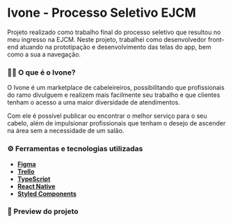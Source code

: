 # Ivone - Processo Seletivo EJCM
Projeto realizado como trabalho final do processo seletivo que resultou no meu ingresso na EJCM. Neste projeto, trabalhei como desenvolvedor front-end atuando na prototipação e desenvolvimento das telas do app, bem como a sua a navegação.

### 💇‍♀️ O que é o Ivone?
O Ivone é um marketplace de cabeleireiros, possibilitando que profissionais do ramo divulguem e realizem mais facilmente seu trabalho e que clientes tenham o acesso a uma maior diversidade de atendimentos.

Com ele é possível publicar ou encontrar o melhor serviço para o seu cabelo, além de impulsionar profissionais que tenham o desejo de ascender na área sem a necessidade de um salão.

### ⚙️ Ferramentas e tecnologias utilizadas
- <a href="https://www.figma.com/">**Figma**</a>
- <a href="https://www.trello.com/">**Trello**</a>
- <a href="https://www.typescriptlang.org/">**TypeScript**</a>
- <a href="https://reactnative.dev/">**React Native**</a>
- <a href="https://styled-components.com/">**Styled Components**</a>

### 📸 Preview do projeto
